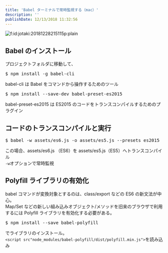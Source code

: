 ```yaml
---
title: 'Babel ターミナルで常時監視する（mac）'
description: ''
publishDate: 12/13/2018 11:32:56
---
```


<p><span itemscope itemtype="http://schema.org/Photograph"><img src="/images/hatena/20181228215115.png" alt="f:id:jotaki:20181228215115p:plain" title="f:id:jotaki:20181228215115p:plain" class="hatena-fotolife" itemprop="image"></span></p>

<h2>Babel のインストール</h2>

<p>プロジェクトフォルダに移動して、</p>

<pre class="code lang-sh" data-lang="sh" data-unlink>$ npm install <span class="synSpecial">-g</span> babel-cli
</pre>

<p>babel-cli は Babel をコマンドから操作するためのツール</p>

<pre class="code lang-sh" data-lang="sh" data-unlink>$ npm install <span class="synSpecial">--save-dev</span> babel-preset-es2015
</pre>

<p>babel-preset-es2015 は ES2015 のコードをトランスコンパイルするためのプラグイン</p>

<h2>コードのトランスコンパイルと実行</h2>

<pre class="code lang-sh" data-lang="sh" data-unlink>$ babel <span class="synSpecial">-w</span> assets/es6.js <span class="synSpecial">-o</span> assets/es5.js <span class="synSpecial">--presets</span> es2015
</pre>

<p>この場合、assets/es6.js （ES6）を assets/es5.js（ES5）へトランスコンパイル<br/>
<code>-w</code>オプションで常時監視</p>

<h2>Polyfill ライブラリの有効化</h2>

<p>babel コマンドが変換対象とするのは、class/export などの ES6 の新文法が中心。<br/>
Map/Set などの新しい組み込みオブジェクト/メソッドを旧来のブラウザで利用するには Polyfill ライブラリを有効化する必要がある。</p>

<pre class="code lang-sh" data-lang="sh" data-unlink>$ npm install <span class="synSpecial">--save</span> babel-polyfill
</pre>

<p>でライブラリのインストール。<br/>
<code>&lt;script src"node_modules⁩/babel-polyfill⁩/dist⁩/polyfill.min.js"&gt;</code>を読み込み</p>
